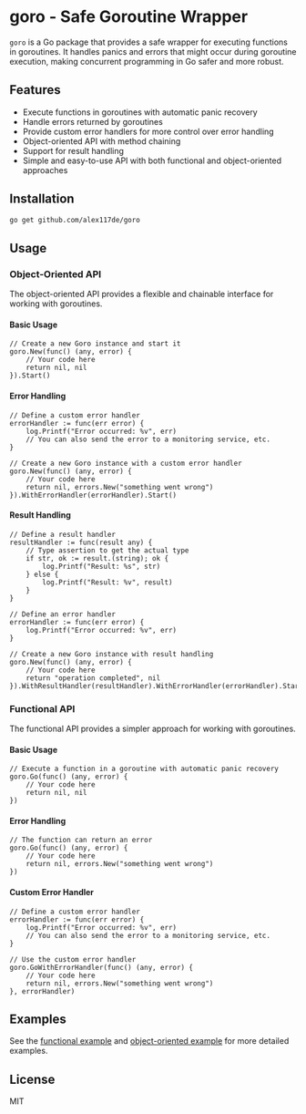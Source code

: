 # goro - Safe Goroutine Wrapper

`goro` is a Go package that provides a safe wrapper for executing functions in goroutines. It handles panics and errors that might occur during goroutine execution, making concurrent programming in Go safer and more robust.

## Features

- Execute functions in goroutines with automatic panic recovery
- Handle errors returned by goroutines
- Provide custom error handlers for more control over error handling
- Object-oriented API with method chaining
- Support for result handling
- Simple and easy-to-use API with both functional and object-oriented approaches

## Installation

```bash
go get github.com/alex117de/goro
```

## Usage

### Object-Oriented API

The object-oriented API provides a flexible and chainable interface for working with goroutines.

#### Basic Usage

```text
// Create a new Goro instance and start it
goro.New(func() (any, error) {
    // Your code here
    return nil, nil
}).Start()
```

#### Error Handling

```text
// Define a custom error handler
errorHandler := func(err error) {
    log.Printf("Error occurred: %v", err)
    // You can also send the error to a monitoring service, etc.
}

// Create a new Goro instance with a custom error handler
goro.New(func() (any, error) {
    // Your code here
    return nil, errors.New("something went wrong")
}).WithErrorHandler(errorHandler).Start()
```

#### Result Handling

```text
// Define a result handler
resultHandler := func(result any) {
    // Type assertion to get the actual type
    if str, ok := result.(string); ok {
        log.Printf("Result: %s", str)
    } else {
        log.Printf("Result: %v", result)
    }
}

// Define an error handler
errorHandler := func(err error) {
    log.Printf("Error occurred: %v", err)
}

// Create a new Goro instance with result handling
goro.New(func() (any, error) {
    // Your code here
    return "operation completed", nil
}).WithResultHandler(resultHandler).WithErrorHandler(errorHandler).Start()
```

### Functional API

The functional API provides a simpler approach for working with goroutines.

#### Basic Usage

```text
// Execute a function in a goroutine with automatic panic recovery
goro.Go(func() (any, error) {
    // Your code here
    return nil, nil
})
```

#### Error Handling

```text
// The function can return an error
goro.Go(func() (any, error) {
    // Your code here
    return nil, errors.New("something went wrong")
})
```

#### Custom Error Handler

```text
// Define a custom error handler
errorHandler := func(err error) {
    log.Printf("Error occurred: %v", err)
    // You can also send the error to a monitoring service, etc.
}

// Use the custom error handler
goro.GoWithErrorHandler(func() (any, error) {
    // Your code here
    return nil, errors.New("something went wrong")
}, errorHandler)
```

## Examples

See the [functional example](./example/example.go) and [object-oriented example](./example/oo_example.go) for more detailed examples.

## License

MIT
